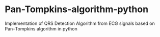 # Pan-Tompkins-algorithm-python
Implementation of QRS Detection Algorithm from ECG signals based on Pan–Tompkins algorithm in python
